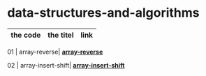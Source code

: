 # data-structures-and-algorithms
|  the code |  the titel | link  | 
|-----------|------------|-------|

01            | array-reverse| **[array-reverse](https://waelalqawasmi.github.io/data-structures-and-algorithms/java/Challenge01/REDME1)**

02            | array-insert-shift| **[array-insert-shift](https://waelalqawasmi.github.io/data-structures-and-algorithms/java/Challenge02/REDME1)**

